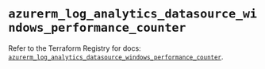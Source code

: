 # `azurerm_log_analytics_datasource_windows_performance_counter`

Refer to the Terraform Registry for docs: [`azurerm_log_analytics_datasource_windows_performance_counter`](https://registry.terraform.io/providers/hashicorp/azurerm/3.103.1/docs/resources/log_analytics_datasource_windows_performance_counter).

